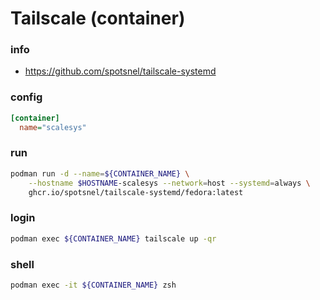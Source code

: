 # Tailscale (container)

### info

  - https://github.com/spotsnel/tailscale-systemd

### config
```ini
[container]
  name="scalesys"
```

### run
```sh 
podman run -d --name=${CONTAINER_NAME} \
    --hostname $HOSTNAME-scalesys --network=host --systemd=always \
    ghcr.io/spotsnel/tailscale-systemd/fedora:latest
```

### login
```sh evaluate
podman exec ${CONTAINER_NAME} tailscale up -qr
```

### shell
```sh evaluate
podman exec -it ${CONTAINER_NAME} zsh
```

